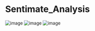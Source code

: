 # Sentimate_Analysis

![image](https://github.com/NamiraMujawar/Sentimate_Analysis/assets/120715329/40aa609c-733e-4fc5-8c79-53cc4ece62b4)    ![image](https://github.com/NamiraMujawar/Sentimate_Analysis/assets/120715329/1db9a66a-626c-4fa2-b1c2-ae045ac8c0c4)    ![image](https://github.com/NamiraMujawar/Sentimate_Analysis/assets/120715329/f6825219-15bf-408c-a9c0-3016d30f8b46)






